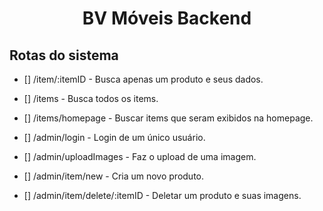 <h1 align='center'>BV Móveis Backend</h1>


## Rotas do sistema

- [] /item/:itemID - Busca apenas um produto e seus dados.
- [] /items - Busca todos os items.
- [] /items/homepage - Buscar items que seram exibidos na homepage.

- [] /admin/login - Login de um único usuário.
- [] /admin/uploadImages - Faz o upload de uma imagem.
- [] /admin/item/new - Cria um novo produto.
- [] /admin/item/delete/:itemID - Deletar um produto e suas imagens.